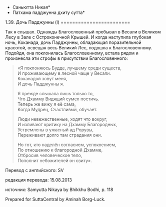 * Саньютта Никая*
* Патхама падджунна дхиту сутта*

1\.39\. Дочь Падджунны \(I\)
\=\=\=\=\=\=\=\=\=\=\=\=\=\=\=\=\=\=\=\=\=\=\=\=

Так я слышал\. Однажды Благословенный пребывал в Весали в Великом Лесу в Зале с Остроконечной Крышей\. И когда наступила глубокая ночь, Коканада, дочь Падджунны, обладающая поразительной красотой, освещая весь Великий Лес, подошла к Благословенному\. Подойдя, она поклонилась Благословенному, встала рядом и произнесла эти строфы в присутствии Благословенного:

> «Я поклоняюсь Будде, лучшему среди существ,  
> И проживающему в лесной чаще у Весали\.  
> Коканадой зовут меня,  
> И дочь Падджунны я\.  
>   
> Я прежде слышала лишь только то,  
> Что Дхамму Видящий сумел постичь\.  
> Теперь же вижу я её сама,  
> Когда Мудрец, Счастливый, обучает\.  
>   
> Люди невежественные, ходят что вокруг,  
> И изливают критику на Дхамму Благородных,  
> Устремлены в ужасный ад Рорувы,  
> Переживают долго там страдания они\.  
>   
> Но тот, кто наделён согласием, успокоением,  
> По отношению к благородной Дхамме,  
> Отбросив человеческое тело,  
> Пополнит небожителей он свиту»\.

Перевод с английского: SV

редакция перевода: 15\.08\.2013

источник: Samyutta Nikaya by Bhikkhu Bodhi, p\. 118

Prepared for SuttaCentral by Aminah Borg\-Luck\.